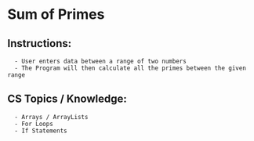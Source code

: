 # Sum of Primes


## Instructions:
      - User enters data between a range of two numbers
      - The Program will then calculate all the primes between the given range


## CS Topics / Knowledge:
      - Arrays / ArrayLists
      - For Loops
      - If Statements
